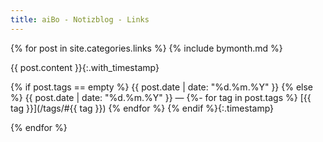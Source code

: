 ```yaml
---
title: aiBo - Notizblog - Links
---
```

{% for post in site.categories.links %}
{% include bymonth.md %}

{{ post.content }}{:.with_timestamp}

{% if post.tags == empty %}
{{ post.date | date: "%d.%m.%Y" }}
{% else %}
{{ post.date | date: "%d.%m.%Y" }}  —
{%- for tag in post.tags %}
  [{{ tag }}](/tags/#{{ tag }})
{% endfor %}
{% endif %}{:.timestamp}

{% endfor %}
